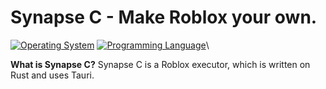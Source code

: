 # Synapse C - Make Roblox your own.
[![Operating System](https://custom-icon-badges.demolab.com/badge/Windows-0078D6?logo=windows11&logoColor=white)](#)
[![Programming Language](https://img.shields.io/badge/Rust-000000?style=flat&logo=rust&logoColor=white)](https://www.rust-lang.org/)\

**What is Synapse C?**
Synapse C is a Roblox executor, which is written on Rust and uses Tauri.

